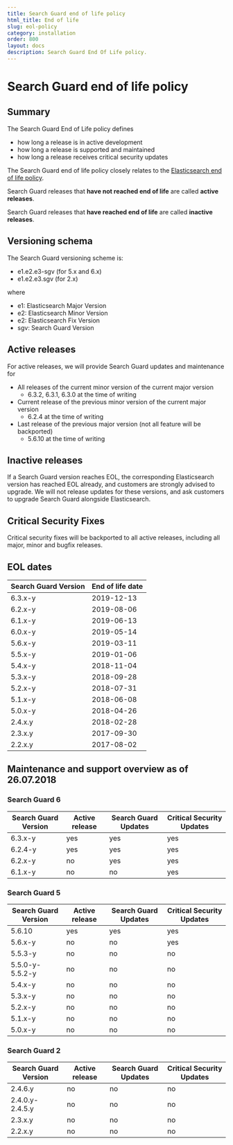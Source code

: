 ```yaml
---
title: Search Guard end of life policy
html_title: End of life
slug: eol-policy
category: installation
order: 800
layout: docs
description: Search Guard End Of Life policy.
---
```


# Search Guard end of life policy

## Summary

The Search Guard End of Life policy defines 

* how long a release is in active development
* how long a release is supported and maintained
* how long a release receives critical security updates

The Search Guard end of life policy closely relates to the [Elasticsearch end of life policy](https://www.elastic.co/de/support/eol).

Search Guard releases that **have not reached end of life** are called **active releases**.  

Search Guard releases that **have reached end of life** are called **inactive releases**.  

## Versioning schema

The Search Guard versioning scheme is: 

* e1.e2.e3-sgv (for 5.x and 6.x)
* e1.e2.e3.sgv (for 2.x)
 
where 

* e1: Elasticsearch Major Version
* e2: Elasticsearch Minor Version
* e2: Elasticsearch Fix Version
* sgv: Search Guard Version

## Active releases

For active releases, we will provide Search Guard updates and maintenance for 

* All releases of the current minor version of the current major version
  * 6.3.2, 6.3.1, 6.3.0 at the time of writing
* Current release of the previous minor version of the current major version
  * 6.2.4 at the time of writing
* Last release of the previous major version (not all feature will be backported)
  * 5.6.10 at the time of writing

## Inactive releases

If a Search Guard version reaches EOL, the corresponding Elasticsearch version has reached EOL already, and customers are strongly advised to upgrade. We will not release updates for these versions, and ask customers to upgrade Search Guard alongside Elasticsearch. 

## Critical Security Fixes

Critical security fixes will be backported to all active releases, including all major, minor and bugfix releases.

## EOL dates

| Search Guard Version | End of life date |
|---|---|
6.3.x-y	| 2019-12-13 |
6.2.x-y	| 2019-08-06 |
6.1.x-y	| 2019-06-13 |
6.0.x-y	| 2019-05-14 |
5.6.x-y	| 2019-03-11 |
5.5.x-y	| 2019-01-06 |
5.4.x-y	| 2018-11-04 |
5.3.x-y	| 2018-09-28 |
5.2.x-y	| 2018-07-31 |
5.1.x-y	| 2018-06-08 |
5.0.x-y	| 2018-04-26 |
2.4.x.y	| 2018-02-28 |
2.3.x.y	| 2017-09-30 |
2.2.x.y	| 2017-08-02 |

## Maintenance and support overview as of 26.07.2018

### Search Guard 6

| Search Guard Version | Active release | Search Guard Updates | Critical Security Updates |
|---|---|---|---|
6.3.x-y | yes | yes | yes |
6.2.4-y | yes | yes | yes |
6.2.x-y | no | yes | yes |
6.1.x-y | no | no | yes |

### Search Guard 5

| Search Guard Version | Active release | Search Guard Updates | Critical Security Updates |
|---|---|---|---|
5.6.10 | yes | yes | yes |
5.6.x-y | no | no | yes |
5.5.3-y	| no | no | no |
5.5.0-y-5.5.2-y	| no | no | no |
5.4.x-y	| no | no | no |
5.3.x-y	| no | no | no|
5.2.x-y	| no | no | no |
5.1.x-y	| no | no | no |
5.0.x-y	| no | no | no |

### Search Guard 2

| Search Guard Version | Active release | Search Guard Updates | Critical Security Updates |
|---|---|---|---|
2.4.6.y	| no | no | no |
2.4.0.y-2.4.5.y	| no | no | no |
2.3.x.y	| no | no | no |
2.2.x.y	| no | no | no |















